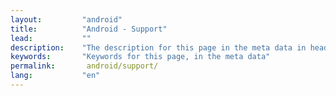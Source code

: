 ```yaml
---
layout:         "android"
title:          "Android - Support"
lead:           ""
description:    "The description for this page in the meta data in header."
keywords:       "Keywords for this page, in the meta data"
permalink:       android/support/
lang:           "en"
---
```

